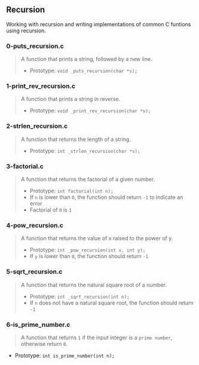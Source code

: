 ## Recursion
Working with recursion and writing implementations of common C funtions using
recursion.

### 0-puts_recursion.c
> A function that prints a string, followed by a new line.
> * Prototype: ```void _puts_recursion(char *s);```

### 1-print_rev_recursion.c
> A function that prints a string in reverse.
> * Prototype: ```void _print_rev_recursion(char *s);```

### 2-strlen_recursion.c
> A function that returns the length of a string.
> * Prototype: ```int _strlen_recursion(char *s);```

### 3-factorial.c
> A function that returns the factorial of a given number.
> * Prototype: ```int factorial(int n);```
> * If ```n``` is lower than ```0```, the function should return ```-1``` to indicate an error
> * Factorial of ```0``` is ```1```

### 4-pow_recursion.c
> A function that returns the value of x raised to the power of y.
> * Prototype: ```int _pow_recursion(int x, int y);```
> * If ```y``` is lower than ```0```, the function should return ```-1```

### 5-sqrt_recursion.c
> A function that returns the natural square root of a number.
> * Prototype: ```int _sqrt_recursion(int n);```
> * If ```n``` does not have a natural square root, the function should return ```-1```

### 6-is_prime_number.c
> A function that returns ```1``` if the input integer is a ```prime number```, otherwise return ```0```.
 * Prototype: ```int is_prime_number(int n);```
